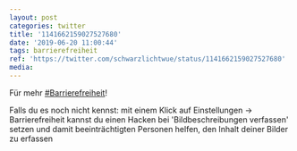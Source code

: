 ```yaml
---
layout: post
categories: twitter
title: '1141662159027527680'
date: '2019-06-20 11:00:44'
tags: barrierefreiheit
ref: 'https://twitter.com/schwarzlichtwue/status/1141662159027527680'
media:
---
```

Für mehr [#Barrierefreiheit](/t/barrierefreiheit)!

Falls du es noch nicht kennst: mit einem Klick auf Einstellungen -&gt; Barrierefreiheit kannst du einen Hacken bei 'Bildbeschreibungen verfassen' setzen und damit beeinträchtigten Personen helfen, den Inhalt deiner Bilder zu erfassen